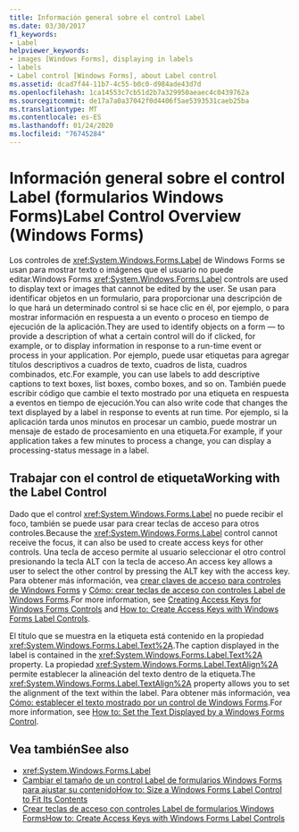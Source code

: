 ```yaml
---
title: Información general sobre el control Label
ms.date: 03/30/2017
f1_keywords:
- Label
helpviewer_keywords:
- images [Windows Forms], displaying in labels
- labels
- Label control [Windows Forms], about Label control
ms.assetid: dcad7f44-11b7-4c55-b0c0-d984ade43d7d
ms.openlocfilehash: 1ca14553c7cb51d2b7a329950aeaec4c0439762a
ms.sourcegitcommit: de17a7a0a37042f0d4406f5ae5393531caeb25ba
ms.translationtype: MT
ms.contentlocale: es-ES
ms.lasthandoff: 01/24/2020
ms.locfileid: "76745284"
---
```

# <a name="label-control-overview-windows-forms"></a><span data-ttu-id="e2099-102">Información general sobre el control Label (formularios Windows Forms)</span><span class="sxs-lookup"><span data-stu-id="e2099-102">Label Control Overview (Windows Forms)</span></span>
<span data-ttu-id="e2099-103">Los controles de <xref:System.Windows.Forms.Label> de Windows Forms se usan para mostrar texto o imágenes que el usuario no puede editar.</span><span class="sxs-lookup"><span data-stu-id="e2099-103">Windows Forms <xref:System.Windows.Forms.Label> controls are used to display text or images that cannot be edited by the user.</span></span> <span data-ttu-id="e2099-104">Se usan para identificar objetos en un formulario, para proporcionar una descripción de lo que hará un determinado control si se hace clic en él, por ejemplo, o para mostrar información en respuesta a un evento o proceso en tiempo de ejecución de la aplicación.</span><span class="sxs-lookup"><span data-stu-id="e2099-104">They are used to identify objects on a form — to provide a description of what a certain control will do if clicked, for example, or to display information in response to a run-time event or process in your application.</span></span> <span data-ttu-id="e2099-105">Por ejemplo, puede usar etiquetas para agregar títulos descriptivos a cuadros de texto, cuadros de lista, cuadros combinados, etc.</span><span class="sxs-lookup"><span data-stu-id="e2099-105">For example, you can use labels to add descriptive captions to text boxes, list boxes, combo boxes, and so on.</span></span> <span data-ttu-id="e2099-106">También puede escribir código que cambie el texto mostrado por una etiqueta en respuesta a eventos en tiempo de ejecución.</span><span class="sxs-lookup"><span data-stu-id="e2099-106">You can also write code that changes the text displayed by a label in response to events at run time.</span></span> <span data-ttu-id="e2099-107">Por ejemplo, si la aplicación tarda unos minutos en procesar un cambio, puede mostrar un mensaje de estado de procesamiento en una etiqueta.</span><span class="sxs-lookup"><span data-stu-id="e2099-107">For example, if your application takes a few minutes to process a change, you can display a processing-status message in a label.</span></span>  
  
## <a name="working-with-the-label-control"></a><span data-ttu-id="e2099-108">Trabajar con el control de etiqueta</span><span class="sxs-lookup"><span data-stu-id="e2099-108">Working with the Label Control</span></span>  
 <span data-ttu-id="e2099-109">Dado que el control <xref:System.Windows.Forms.Label> no puede recibir el foco, también se puede usar para crear teclas de acceso para otros controles.</span><span class="sxs-lookup"><span data-stu-id="e2099-109">Because the <xref:System.Windows.Forms.Label> control cannot receive the focus, it can also be used to create access keys for other controls.</span></span> <span data-ttu-id="e2099-110">Una tecla de acceso permite al usuario seleccionar el otro control presionando la tecla ALT con la tecla de acceso.</span><span class="sxs-lookup"><span data-stu-id="e2099-110">An access key allows a user to select the other control by pressing the ALT key with the access key.</span></span> <span data-ttu-id="e2099-111">Para obtener más información, vea [crear claves de acceso para controles de Windows Forms](how-to-create-access-keys-for-windows-forms-controls.md) y [Cómo: crear teclas de acceso con controles Label de Windows Forms](how-to-create-access-keys-with-windows-forms-label-controls.md).</span><span class="sxs-lookup"><span data-stu-id="e2099-111">For more information, see [Creating Access Keys for Windows Forms Controls](how-to-create-access-keys-for-windows-forms-controls.md) and [How to: Create Access Keys with Windows Forms Label Controls](how-to-create-access-keys-with-windows-forms-label-controls.md).</span></span>  
  
 <span data-ttu-id="e2099-112">El título que se muestra en la etiqueta está contenido en la propiedad <xref:System.Windows.Forms.Label.Text%2A>.</span><span class="sxs-lookup"><span data-stu-id="e2099-112">The caption displayed in the label is contained in the <xref:System.Windows.Forms.Label.Text%2A> property.</span></span> <span data-ttu-id="e2099-113">La propiedad <xref:System.Windows.Forms.Label.TextAlign%2A> permite establecer la alineación del texto dentro de la etiqueta.</span><span class="sxs-lookup"><span data-stu-id="e2099-113">The <xref:System.Windows.Forms.Label.TextAlign%2A> property allows you to set the alignment of the text within the label.</span></span> <span data-ttu-id="e2099-114">Para obtener más información, vea [Cómo: establecer el texto mostrado por un control de Windows Forms](how-to-set-the-text-displayed-by-a-windows-forms-control.md).</span><span class="sxs-lookup"><span data-stu-id="e2099-114">For more information, see [How to: Set the Text Displayed by a Windows Forms Control](how-to-set-the-text-displayed-by-a-windows-forms-control.md).</span></span>  
  
## <a name="see-also"></a><span data-ttu-id="e2099-115">Vea también</span><span class="sxs-lookup"><span data-stu-id="e2099-115">See also</span></span>

- <xref:System.Windows.Forms.Label>
- [<span data-ttu-id="e2099-116">Cambiar el tamaño de un control Label de formularios Windows Forms para ajustar su contenido</span><span class="sxs-lookup"><span data-stu-id="e2099-116">How to: Size a Windows Forms Label Control to Fit Its Contents</span></span>](how-to-size-a-windows-forms-label-control-to-fit-its-contents.md)
- [<span data-ttu-id="e2099-117">Crear teclas de acceso con controles Label de formularios Windows Forms</span><span class="sxs-lookup"><span data-stu-id="e2099-117">How to: Create Access Keys with Windows Forms Label Controls</span></span>](how-to-create-access-keys-with-windows-forms-label-controls.md)
